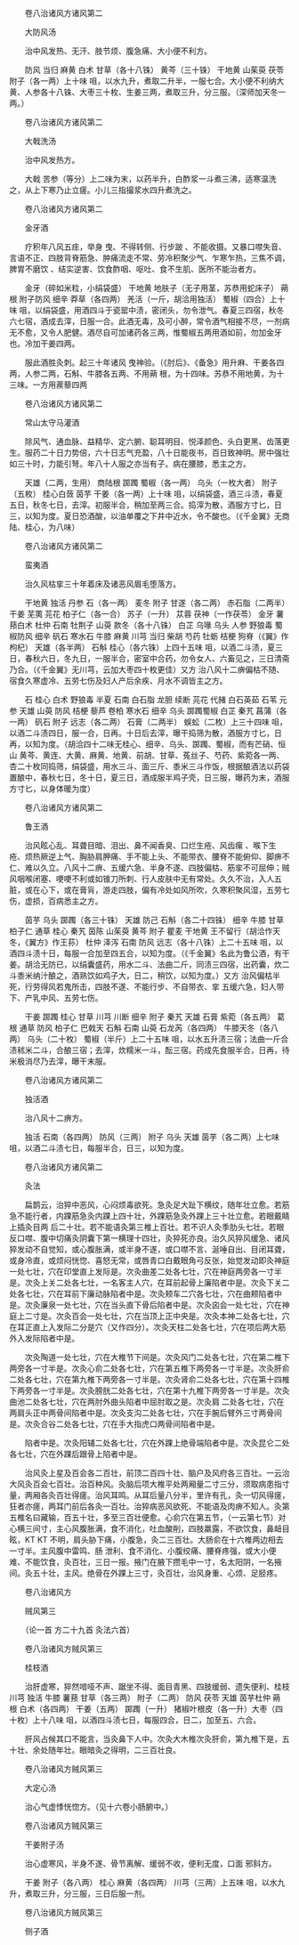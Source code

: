 <!-- { "loadSidebar": true } -->
　　卷八治诸风方诸风第二

　　大防风汤

　　治中风发热、无汗、肢节烦、腹急痛、大小便不利方。

　　防风 当归 麻黄 白术 甘草（各十八铢） 黄芩（三十铢） 干地黄 山茱萸 茯苓附子（各一两）上十味 咀，以水九升，煮取二升半，一服七合。大小便不利纳大黄、人参各十八铢、大枣三十枚、生姜三两，煮取三升，分三服。（深师加天冬一两。）

　　卷八治诸风方诸风第二

　　大戟洗汤

　　治中风发热方。

　　大戟 苦参（等分）上二味为末，以药半升，白酢浆一斗煮三沸，适寒温洗之，从上下寒乃止立瘥。小儿三指撮浆水四升煮洗之。

　　卷八治诸风方诸风第二

　　金牙酒

　　疗积年八风五疰，举身 曳、不得转侧、行步跛 、不能收摄。又暴口噤失音、言语不正、四肢背脊筋急、肿痛流走不常、劳冷积聚少气、乍寒乍热，三焦不调，脾胃不磨饮 、结实逆害、饮食酢咽、呕吐、食不生肌、医所不能治者方。

　　金牙（碎如米粒，小绢袋盛） 干地黄 地肤子（无子用茎，苏恭用蛇床子） 蒴 根 附子防风 细辛 莽草（各四两） 羌活（一斤，胡洽用独活） 蜀椒（四合）上十味 咀，以绢袋盛，用酒四斗于瓷罂中渍，密闭头，勿令泄气。春夏三四宿，秋冬六七宿，酒成去滓，日服一合。此酒无毒，及可小醉，常令酒气相接不尽，一剂病无不愈，又令人肥健。酒尽自可加诸药各三两，惟蜀椒五两用酒如前，勿加金牙也。冷加干姜四两。

　　服此酒胜灸刺。起三十年诸风 曳神验。（《肘后》、《备急》用升麻、干姜各四两，人参二两，石斛、牛膝各五两、不用蒴 根，为十四味。苏恭不用地黄，为十三味。一方用蒺藜四两

　　卷八治诸风方诸风第二

　　常山太守马灌酒

　　除风气、通血脉、益精华、定六腑、聪耳明目、悦泽颜色、头白更黑、齿落更生。服药二十日力势倍，六十日志气充盈，八十日能夜书，百日致神明。房中强壮如三十时，力能引弩。年八十人服之亦当有子。病在腰膝，悉主之方。

　　天雄（二两，生用） 商陆根 踯躅 蜀椒（各一两） 乌头（一枚大者） 附子（五枚） 桂心白蔹 茵芋 干姜（各一两）上十味 咀，以绢袋盛，酒三斗渍，春夏五日，秋冬七日，去滓。初服半合，稍加至两三合。捣滓为散，酒服方寸匕，日三，以知为度。夏日恐酒酸，以油单覆之下井中近水，令不酸也。（《千金翼》无商陆、桂心，为八味）

　　卷八治诸风方诸风第二

　　蛮夷酒

　　治久风枯挛三十年着床及诸恶风眉毛堕落方。

　　干地黄 独活 丹参 石（各一两） 麦冬 附子 甘遂（各二两） 赤石脂（二两半）干姜 芜荑 芫花 柏子仁（各一合） 苏子（一升） 苁蓉 茯神（一作茯苓） 金牙 薯蓣白术 杜仲 石南 牡荆子 山萸 款冬（各十八铢） 白芷 乌喙 乌头 人参 野狼毒 蜀椒防风 细辛 矾石 寒水石 牛膝 麻黄 川芎 当归 柴胡 芍药 牡蛎 桔梗 狗脊（《翼》作枸杞） 天雄（各半两） 石斛 桂心（各六铢）上四十五味 咀，以酒二斗渍，夏三日，春秋六日，冬九日，一服半合，密室中合药，勿令女人、六畜见之，三日清斋乃合。（《千金翼》无川芎，云加大枣四十枚更佳）又方 治八风十二痹偏枯不随、宿食久寒虚冷、五劳七伤及妇人产后余疾、月水不调皆主之方。

　　石 桂心 白术 野狼毒 半夏 石南 白石脂 龙胆 续断 芫花 代赭 白石英茹 石苇 元参 天雄 山萸 防风 桔梗 藜芦 卷柏 寒水石 细辛 乌头 踯躅蜀椒 白芷 秦艽 菖蒲（各一两） 矾石 附子 远志（各二两） 石膏（二两半） 蜈蚣（二枚）上三十四味 咀，以酒二斗渍四日，服一合，日再。十日后去滓，曝干捣筛为散，酒服方寸匕，日再，以知为度。（胡洽四十二味无桂心、细辛、乌头、踯躅、蜀椒，而有芒硝、恒山 黄芩、黄连、大黄、麻黄、地黄、前胡、甘草、菟丝子、芍药、紫菀各一两、杏二十枚同捣筛，绢袋盛，用水三斗、面三斤、黍米三斗作饭，根据酿酒法以药袋置酿中，春秋七日，冬十日，夏三日，酒成服半鸡子壳，日三服，曝药为末，酒服方寸匕，以身体暖为度）

　　卷八治诸风方诸风第二

　　鲁王酒

　　治风眩心乱、耳聋目暗、泪出、鼻不闻香臭、口烂生疮、风齿瘰 、喉下生疮、烦热厥逆上气、胸胁肩胛痛、手不能上头、不能带衣、腰脊不能俯仰、脚痹不仁、难以久立。八风十二痹、五缓六急、半身不遂、四肢偏枯、筋挛不可屈伸；贼风咽喉闭塞、哽哽不利或如锥刀所刺、行人皮肤中无有常处。久久不治，入人五脏，或在心下，或在膏肓，游走四肢，偏有冷处如风所吹，久寒积聚风湿，五劳七伤，虚损，百病悉主之方。

　　茵芋 乌头 踯躅（各三十铢） 天雄 防己 石斛（各二十四铢） 细辛 牛膝 甘草柏子仁 通草 桂心 秦艽 茵陈 山茱萸 黄芩 附子 瞿麦 干地黄 王不留行（胡洽作天冬，《翼方》作王荪） 杜仲 泽泻 石南 防风 远志（各十八铢）上二十五味 咀，以酒四斗渍十日，每服一合加至四五合，以知为度。（《千金翼》名此为鲁公酒，有干姜。胡洽无防已，以绢囊盛药，用水二斗、法曲二斤，同渍三四宿，出药囊，炊二斗黍米纳汁酿之，酒熟饮如鸡子大，日二，稍饮，以知为度。）又方 治风偏枯半死，行劳得风若鬼所击，四肢不遂、不能行步、不自带衣、挛 五缓六急，妇人带下、产乳中风、五劳七伤。

　　干姜 踯躅 桂心 甘草 川芎 川断 细辛 附子 秦艽 天雄 石膏 紫菀（各五两） 葛根 通草 防风 柏子仁 巴戟天 石斛 石南 山萸 石龙芮（各四两） 牛膝天冬（各八两） 乌头（二十枚） 蜀椒（半斤）上二十五味 咀，以水五升渍三宿；法曲一斤合渍秫米二斗，合酿三宿；去滓，炊糯米一斗，酝三宿。药成先食服半合，日再，待米极消尽乃去滓，曝干末服。

　　卷八治诸风方诸风第二

　　独活酒

　　治八风十二痹方。

　　独活 石南（各四两） 防风（三两） 附子 乌头 天雄 茵芋（各二两）上七味 咀，以酒二斗渍七日，每服半合，日三，以知为度。

　　卷八治诸风方诸风第二

　　灸法

　　扁鹊云，治猝中恶风，心闷烦毒欲死。急灸足大趾下横纹，随年壮立愈。若筋急不能行者，内踝筋急灸内踝上四十壮，外踝筋急灸外踝上三十壮立愈。若眼戴睛上插灸目两 后二十壮。若不能语灸第三椎上百壮。若不识人灸季肋头七壮。若眼反口噤、腹中切痛灸阴囊下第一横理十四壮，灸猝死亦良。治久风猝风缓急、诸风猝发动不自觉知，或心腹胀满，或半身不遂，或口噤不言、涎唾自出、目闭耳聋，或身冷直，或烦闷恍惚、喜怒无常，或唇青口白戴眼角弓反张，始觉发动即灸神庭一处七壮，穴在印堂直上发际是。次灸曲差二处各七壮，穴在神庭两旁各一寸半是。次灸上关二处各七壮，一名客主人穴，在耳前起骨上廉陷者中是。次灸下关二处各七壮，穴在耳前下廉动脉陷者中是。次灸颊车二穴各七壮，穴在曲颊陷者中是。次灸廉泉一处七壮，穴在当头直下骨后陷者中是。次灸囟会一处七壮，穴在神庭上二寸是。次灸百会一处七壮，穴在当顶上正中央是。次灸本神二处各七壮，穴在耳正直上入发际二分是穴（又作四分）。次灸天柱二处各七壮，穴在项后两大筋外入发际陷者中是。

　　次灸陶道一处七壮，穴在大椎节下间是。次灸风门二处各七壮，穴在第二椎下两旁各一寸半是。次灸心俞二处各七壮，穴在第五椎下两旁各一寸半是。次灸肝俞二处各七壮，穴在第九椎下两旁各一寸半是。次灸肾俞二处各七壮，穴在第十四椎下两旁各一寸半是。次灸膀胱二处各七壮，穴在第十九椎下两旁各一寸半是。次灸曲池二处各七壮，穴在两肘外曲头陷者中屈肘取之是。次灸肩 二处各七壮，穴在两肩头正中两骨间陷者中是。次灸支沟二处各七壮，穴在手腕后臂外三寸两骨间是。次灸合谷二处各七壮，穴在手大指虎口两骨间陷者中是。

　　陷者中是。次灸阳辅二处各七壮，穴在外踝上绝骨端陷者中是。次灸昆仑二处各七壮，穴在外踝后跟骨上陷者中是。

　　治风灸上星及百会各二百壮，前顶二百四十壮、脑户及风府各三百壮。一云治大风灸百会七百壮。治百种风。灸脑后项大椎平处两厢量二寸三分，须取病患指寸量，两厢各灸百壮得瘥。治风耳鸣。从耳后量八分半，里许有孔，灸一切风得瘥，狂者亦瘥，两耳门前后各灸一百壮。治猝病恶风欲死、不能语及肉痹不知人。灸第五椎名曰藏输，百五十壮，多至三百壮便愈。心俞穴在第五节，（一云第七节）对心横三间寸，主心风腹胀满，食不消化，吐血酸削，四肢羸露，不欲饮食，鼻衄目眩，KT KT 不明，肩头胁下痛，小腹急，灸二三百壮。大肠俞在十六椎两边相去一寸半。主风腹中雷鸣、肠 泄利、食不消化、小腹绞痛、腰脊疼强，或大小便难、不能饮食，灸百壮，三日一报。掖门在腋下攒毛中一寸，名太阳阴，一名掖间。灸五十壮，主风。绝骨在外踝上三寸，灸百壮，治风身重、心烦、足胫疼。

　　卷八治诸风方

　　贼风第三

　　（论一首 方二十九首 灸法六首）

　　卷八治诸风方贼风第三

　　桂枝酒

　　治肝虚寒，猝然喑哑不声、踞坐不得、面目青黑、四肢缓弱、遗失便利、桂枝 川芎 独活 牛膝 薯蓣 甘草（各三两） 附子（二两） 防风 茯苓 天雄 茵芋杜仲 蒴 根 白术（各四两） 干姜（五两） 踯躅（一升） 猪椒叶根皮（各一升）大枣（四十枚）上十八味 咀，以酒四斗渍七日，每服四合，日二，加至五、六合。

　　肝风占候其口不能言，当灸鼻下人中。次灸大木椎次灸肝俞，第九椎下是，五十壮、余处随年壮。眼暗灸之得明，二三百壮良。

　　卷八治诸风方贼风第三

　　大定心汤

　　治心气虚悸恍惚方。（见十六卷小肠腑中。）

　　卷八治诸风方贼风第三

　　干姜附子汤

　　治心虚寒风，半身不遂、骨节离解、缓弱不收，便利无度，口面 邪斜方。

　　干姜 附子（各八两） 桂心 麻黄（各四两） 川芎（三两）上五味 咀，以水九升，煮取三升，分三服，三日后服一剂。

　　卷八治诸风方贼风第三

　　侧子酒

